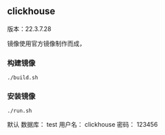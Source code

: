 ##  clickhouse

版本：22.3.7.28

镜像使用官方镜像制作而成，

### 构建镜像

```shell
./build.sh
```

### 安装镜像

```shell
./run.sh
```

默认
数据库： test
用户名： clickhouse
密码： 123456
